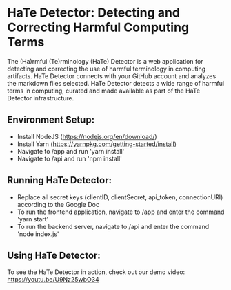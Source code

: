 # HaTe Detector: Detecting and Correcting Harmful Computing Terms

The (Ha)rmful (Te)rminology (HaTe) Detector is a web application for detecting and correcting the use of harmful terminology in computing artifacts. HaTe Detector connects with your GitHub account and analyzes the markdown files selected. HaTe Detector detects a wide range of harmful terms in computing, curated and made available as part of the HaTe Detector infrastructure.

## Environment Setup:
- Install NodeJS (https://nodejs.org/en/download/)
- Install Yarn (https://yarnpkg.com/getting-started/install)
- Navigate to /app and run 'yarn install'
- Navigate to /api and run 'npm install'


## Running HaTe Detector:
- Replace all secret keys (clientID, clientSecret, api_token, connectionURI) according to the Google Doc
- To run the frontend application, navigate to /app and enter the command 'yarn start'
- To run the backend server, navigate to /api and enter the command 'node index.js'

## Using HaTe Detector:
To see the HaTe Detector in action, check out our demo video: https://youtu.be/U9Nz25wbO34
